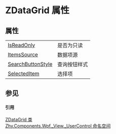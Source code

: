# ZDataGrid 属性




## 属性
<table>
<tr>
<td><a href="88d60419-ded0-5061-27d3-7580f56e4086">IsReadOnly</a></td>
<td>是否为只读</td></tr>
<tr>
<td><a href="cd392596-e517-e498-ff55-aef55059a130">ItemsSource</a></td>
<td>数据项源</td></tr>
<tr>
<td><a href="12e76efd-460b-3a55-632c-a6b012b67659">SearchButtonStyle</a></td>
<td>查询按钮样式</td></tr>
<tr>
<td><a href="ff494f4f-a572-e380-fe8d-0b3db9335f6b">SelectedItem</a></td>
<td>选择项</td></tr>
</table>

## 参见


#### 引用
<a href="745a7b55-dc2b-93df-b967-de6e1a075ed6">ZDataGrid 类</a>  
<a href="939d3892-9fca-bd37-7b75-4eadde1d40b0">Zhy.Components.Wpf._View._UserControl 命名空间</a>  
